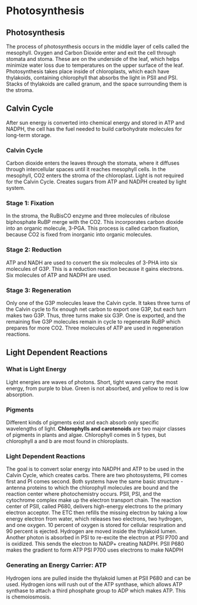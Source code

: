 # Photosynthesis
## Photosynthesis
The process of photosynthesis occurs in the middle layer of cells called the mesophyll. Oxygen and Carbon Dioxide enter and exit the cell through stomata and stoma. These are on the underside of the leaf, which helps minimize water loss due to temperatures on the upper surface of the  leaf. 
Photosynthesis takes place inside of chloroplasts, which each have thylakoids, containing chlorophyll that absorbs the light in PSII and PSI. Stacks of thylakoids are called granum, and the space surrounding them is the stroma.
## Calvin Cycle
After sun energy is converted into chemical energy and stored in ATP and NADPH, the cell has the fuel needed to build carbohydrate molecules for long-term storage.
### Calvin Cycle
Carbon dioxide enters the leaves through the stomata, where it diffuses through intercellular spaces until it reaches mesophyll cells. In the mesophyll, CO2 enters the stroma of the chloroplast. Light is not required for the Calvin Cycle. Creates sugars from ATP and NADPH created by light system.
### Stage 1: Fixation
In the stroma, the RuBisCO  enzyme and three molecules of ribulose biphosphate RuBP merge with the CO2. This incorporates carbon dioxide into an organic molecule, 3-PGA. This process is called carbon fixation, because CO2 is fixed from inorganic into organic molecules.
### Stage 2: Reduction
ATP and NADH are used to convert the six molecules of 3-PHA into six molecules of G3P. This is a reduction reaction because it gains electrons. Six molecules of ATP and NADPH are used.
### Stage 3: Regeneration
Only one of the G3P molecules leave the Calvin cycle. It takes three turns of the Calvin cycle to fix enough net carbon to export one G3P, but each turn makes two G3P. Thus, three turns make six G3P. One is exported, and the remaining five G3P molecules remain in cycle to regenerate RuBP which prepares for more CO2. Three molecules of ATP are used in regeneration reactions.
## Light Dependent Reactions
### What is Light Energy
Light energies are waves of photons. Short, tight waves carry the most energy, from purple to blue. Green is not absorbed, and yellow to red is low absorption.
### Pigments
Different kinds of pigments exist and each absorb only specific wavelengths of light. **Chlorophylls and carotenoids** are two major classes of pigments in plants and algae. Chlorophyll comes in 5 types, but chlorophyll a and b are most found in chloroplasts.
### Light Dependent Reactions
The goal is to convert solar energy into NADPH and ATP to be used in the Calvin Cycle, which creates carbs. There are two photosystems, PII comes first and PI comes second.
Both systems have the same basic structure - antenna proteins to which the chlorophyll molecules are bound and the reaction center where photochemistry occurs. PSII, PSI, and the cytochrome complex make up the electron transport chain.
The reaction center of PSII, called P680, delivers high-energy electrons to the primary electron acceptor. The ETC then refills the missing electron by taking a low energy electron from water, which releases two electrons, two hydrogen, and one oxygen. 10 percent of oxygen is stored for cellular respiration and 90 percent is ejected. Hydrogen are moved inside the thylakoid lumen.
Another photon is absorbed in PSI to re-excite the electron at PSI P700 and is oxidized. This sends the electron to NADP+ creating NADPH.
PSII P680 makes the gradient to form ATP
PSI P700 uses electrons to make NADPH
### Generating an Energy Carrier: ATP
Hydrogen ions are pulled inside the thylakoid lumen at PSII P680 and can be used. Hydrogen ions will rush out of the ATP synthase, which allows ATP synthase to attach a third phosphate group to ADP which makes ATP. This is chemoiosmosis.
